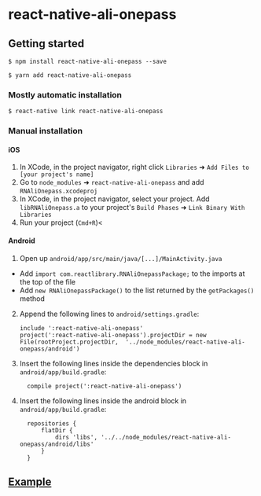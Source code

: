 
# react-native-ali-onepass

## Getting started

`$ npm install react-native-ali-onepass --save`

`$ yarn add react-native-ali-onepass`

### Mostly automatic installation

`$ react-native link react-native-ali-onepass`

### Manual installation


#### iOS

1. In XCode, in the project navigator, right click `Libraries` ➜ `Add Files to [your project's name]`
2. Go to `node_modules` ➜ `react-native-ali-onepass` and add `RNAliOnepass.xcodeproj`
3. In XCode, in the project navigator, select your project. Add `libRNAliOnepass.a` to your project's `Build Phases` ➜ `Link Binary With Libraries`
4. Run your project (`Cmd+R`)<

#### Android

1. Open up `android/app/src/main/java/[...]/MainActivity.java`
  - Add `import com.reactlibrary.RNAliOnepassPackage;` to the imports at the top of the file
  - Add `new RNAliOnepassPackage()` to the list returned by the `getPackages()` method
2. Append the following lines to `android/settings.gradle`:
  	```
  	include ':react-native-ali-onepass'
  	project(':react-native-ali-onepass').projectDir = new File(rootProject.projectDir, 	'../node_modules/react-native-ali-onepass/android')
  	```
3. Insert the following lines inside the dependencies block in `android/app/build.gradle`:
  	```
      compile project(':react-native-ali-onepass')
  	```
4. Insert the following lines inside the android block in `android/app/build.gradle`:
  	```
      repositories {
          flatDir {
              dirs 'libs', '../../node_modules/react-native-ali-onepass/android/libs'
          }
      }
  	```

## [Example](https://github.com/yoonzm/react-native-ali-onepass/blob/master/example/App.js)

